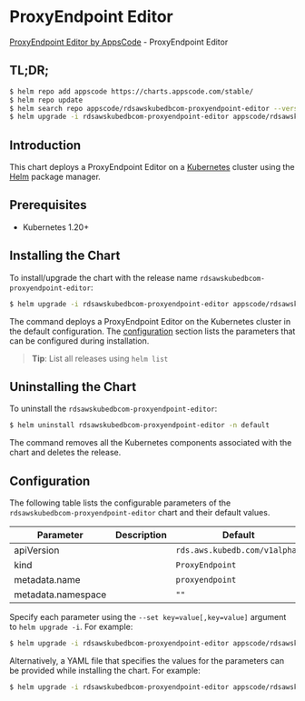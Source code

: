 # ProxyEndpoint Editor

[ProxyEndpoint Editor by AppsCode](https://appscode.com) - ProxyEndpoint Editor

## TL;DR;

```bash
$ helm repo add appscode https://charts.appscode.com/stable/
$ helm repo update
$ helm search repo appscode/rdsawskubedbcom-proxyendpoint-editor --version=v0.24.0
$ helm upgrade -i rdsawskubedbcom-proxyendpoint-editor appscode/rdsawskubedbcom-proxyendpoint-editor -n default --create-namespace --version=v0.24.0
```

## Introduction

This chart deploys a ProxyEndpoint Editor on a [Kubernetes](http://kubernetes.io) cluster using the [Helm](https://helm.sh) package manager.

## Prerequisites

- Kubernetes 1.20+

## Installing the Chart

To install/upgrade the chart with the release name `rdsawskubedbcom-proxyendpoint-editor`:

```bash
$ helm upgrade -i rdsawskubedbcom-proxyendpoint-editor appscode/rdsawskubedbcom-proxyendpoint-editor -n default --create-namespace --version=v0.24.0
```

The command deploys a ProxyEndpoint Editor on the Kubernetes cluster in the default configuration. The [configuration](#configuration) section lists the parameters that can be configured during installation.

> **Tip**: List all releases using `helm list`

## Uninstalling the Chart

To uninstall the `rdsawskubedbcom-proxyendpoint-editor`:

```bash
$ helm uninstall rdsawskubedbcom-proxyendpoint-editor -n default
```

The command removes all the Kubernetes components associated with the chart and deletes the release.

## Configuration

The following table lists the configurable parameters of the `rdsawskubedbcom-proxyendpoint-editor` chart and their default values.

|     Parameter      | Description |                 Default                  |
|--------------------|-------------|------------------------------------------|
| apiVersion         |             | <code>rds.aws.kubedb.com/v1alpha1</code> |
| kind               |             | <code>ProxyEndpoint</code>               |
| metadata.name      |             | <code>proxyendpoint</code>               |
| metadata.namespace |             | <code>""</code>                          |


Specify each parameter using the `--set key=value[,key=value]` argument to `helm upgrade -i`. For example:

```bash
$ helm upgrade -i rdsawskubedbcom-proxyendpoint-editor appscode/rdsawskubedbcom-proxyendpoint-editor -n default --create-namespace --version=v0.24.0 --set apiVersion=rds.aws.kubedb.com/v1alpha1
```

Alternatively, a YAML file that specifies the values for the parameters can be provided while
installing the chart. For example:

```bash
$ helm upgrade -i rdsawskubedbcom-proxyendpoint-editor appscode/rdsawskubedbcom-proxyendpoint-editor -n default --create-namespace --version=v0.24.0 --values values.yaml
```
